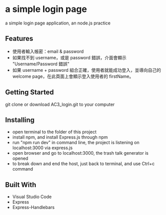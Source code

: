 # a simple login page
a simple login page application, an node.js practice

##	Features
- 使用者輸入帳密：email & password
- 如果找不到 username，或是 password 錯誤，介面會顯示 "Username/Password 錯誤"
- 如果 username + password 組合正確，使用者就能成功登入，並導向自己的 welcome page，在此頁面上會顯示登入使用者的 firstName。

##	Getting Started
git clone or download AC3_login.git to your computer

##	Installing
- open terminal to the folder of this project
- install npm, and install Express.js through npm
- run "npm run dev" in command line, the project is listening on localhost:3000 via express.js
- open browser and go to localhost:3000, the trash talk generator is opened
- to break down and end the host, just back to terminal, and use Ctrl+c command

##  Built With
- Visual Studio Code
- Express 
- Express-Handlebars